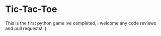 # Tic-Tac-Toe

This is the first python game ive completed, i welcome any code reviews and pull requests! :)

      
